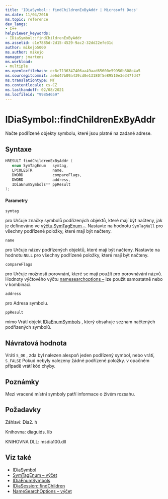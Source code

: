 ```yaml
---
title: 'IDiaSymbol:: findChildrenExByAddr | Microsoft Docs'
ms.date: 11/04/2016
ms.topic: reference
dev_langs:
- C++
helpviewer_keywords:
- IDiaSymbol::findChildrenExByAddr
ms.assetid: c1e7885d-2d15-4529-9ac2-32dd22efe31c
author: mikejo5000
ms.author: mikejo
manager: jmartens
ms.workload:
- multiple
ms.openlocfilehash: ec8c7136347406aa49aad65600e59950b308e4a5
ms.sourcegitcommit: ae6d47b09a439cd0e13180f5e89510e3e347fd47
ms.translationtype: MT
ms.contentlocale: cs-CZ
ms.lasthandoff: 02/08/2021
ms.locfileid: "99854659"
---
```

# <a name="idiasymbolfindchildrenexbyaddr"></a>IDiaSymbol::findChildrenExByAddr
Načte podřízené objekty symbolu, které jsou platné na zadané adrese.

## <a name="syntax"></a>Syntaxe

```C++
HRESULT findChildrenExByAddr ( 
   enum SymTagEnum   symtag,
   LPCOLESTR         name,
   DWORD             compareFlags,
   DWORD             address,
   IDiaEnumSymbols** ppResult
);
```

#### <a name="parameters"></a>Parametry
 `symtag`

pro Určuje značky symbolů podřízených objektů, které mají být načteny, jak je definováno ve [výčtu SymTagEnum –](../../debugger/debug-interface-access/symtagenum.md). Nastavte na hodnotu `SymTagNull` pro všechny podřízené položky, které mají být načteny.

 `name`

pro Určuje název podřízených objektů, které mají být načteny. Nastavte na hodnotu `NULL` pro všechny podřízené položky, které mají být načteny.

 `compareFlags`

pro Určuje možnosti porovnání, které se mají použít pro porovnávání názvů. Hodnoty výčtového výčtu [namesearchoptions –](../../debugger/debug-interface-access/namesearchoptions.md) lze použít samostatně nebo v kombinaci.

 `address`

pro Adresa symbolu.

 `ppResult`

mimo Vrátí objekt [IDiaEnumSymbols](../../debugger/debug-interface-access/idiaenumsymbols.md) , který obsahuje seznam načtených podřízených symbolů.

## <a name="return-value"></a>Návratová hodnota
 Vrátí `S_OK` , zda byl nalezen alespoň jeden podřízený symbol, nebo vrátí, `S_FALSE` Pokud nebyly nalezeny žádné podřízené položky. v opačném případě vrátí kód chyby.

## <a name="remarks"></a>Poznámky
 Mezi vracené místní symboly patří informace o živém rozsahu.

## <a name="requirements"></a>Požadavky
 Záhlaví: Dia2. h

 Knihovna: diaguids. lib

 KNIHOVNA DLL: msdia100.dll

## <a name="see-also"></a>Viz také
- [IDiaSymbol](../../debugger/debug-interface-access/idiasymbol.md)
- [SymTagEnum – výčet](../../debugger/debug-interface-access/symtagenum.md)
- [IDiaEnumSymbols](../../debugger/debug-interface-access/idiaenumsymbols.md)
- [IDiaSession::findChildren](../../debugger/debug-interface-access/idiasession-findchildren.md)
- [NameSearchOptions – výčet](../../debugger/debug-interface-access/namesearchoptions.md)